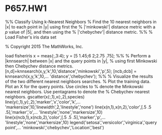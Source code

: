 # P657.HW1
%% Classify Using k-Nearest Neighbors
% Find the 10 nearest neighbors in |x| to each point in |y| using first the
% |'minkowski'| distance metric with a _p_ value of |5|, and then using the
% |'chebychev'| distance metric.
%%
% Load Fisher's iris data set

% Copyright 2015 The MathWorks, Inc.

load fisheriris
x = meas(:,3:4);
y = [5 1.45;6 2;2.75 .75];
%%
% Perform a |knnsearch| between |x| and the query points in |y|,
% using first Minkowski then Chebychev distance metrics.
[n,d]=knnsearch(x,y,'k',10,'distance','minkowski','p',5);
[ncb,dcb] = knnsearch(x,y,'k',10,...
   'distance','chebychev');
%%
% Visualize the results of the two different nearest neighbors searches.
% Plot the training data. Plot an X for the query points. Use circles to
% denote the Minkowski nearest neighbors. Use pentagrams to denote the
% Chebychev nearest neighbors.
gscatter(x(:,1),x(:,2),species)
line(y(:,1),y(:,2),'marker','x','color','k',...
   'markersize',10,'linewidth',2,'linestyle','none')
line(x(n,1),x(n,2),'color',[.5 .5 .5],'marker','o',...
   'linestyle','none','markersize',10)
line(x(ncb,1),x(ncb,2),'color',[.5 .5 .5],'marker','p',...
   'linestyle','none','markersize',10)
legend('setosa','versicolor','virginica','query point',...
'minkowski','chebychev','Location','best')
